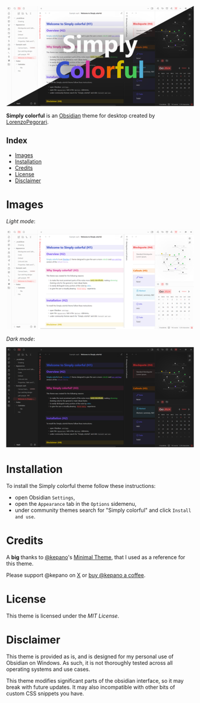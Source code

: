 ![](/imgs/header.png)

**Simply colorful** is an [Obsidian](https://obsidian.md/) theme for desktop created by [LorenzoPegorari](https://github.com/LorenzoPegorari).
## Index
- [Images](#images)
- [Installation](#installation)
- [Credits](#credits)
- [License](#license)
- [Disclaimer](#disclaimer)
# Images
*Light mode*:

![](/imgs/light.png)

*Dark mode*:

![](/imgs/dark.png)
# Installation
To install the Simply colorful theme follow these instructions:
- open Obsidian `Settings`,
- open the `Appearance` tab in the `Options` sidemenu,
- under community themes search for "Simply colorful" and click `Install and use`.
# Credits
A **big** thanks to [@kepano](https://github.com/kepano)'s [Minimal Theme](https://github.com/kepano/obsidian-minimal), that I used as a reference for this theme.

Please support @kepano on [X](https://x.com/kepano) or [buy @kepano a coffee](https://www.buymeacoffee.com/kepano).
# License
This theme is licensed under the *MIT License*.
# Disclaimer
This theme is provided as is, and is designed for my personal use of Obsidian on Windows. As such, it is not thoroughly tested across all operating systems and use cases.

This theme modifies significant parts of the obsidian interface, so it may break with future updates. It may also incompatible with other bits of custom CSS snippets you have.
